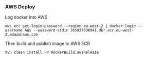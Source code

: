 ### AWS Deploy

Log docker into AWS

`aws ecr get-login-password --region eu-west-2 | docker login --username AWS --password-stdin 365027538941.dkr.ecr.eu-west-2.amazonaws.com`

Then build and publish image to AWS ECR

`mvn clean install -P dockerBuild,awsRelease`


